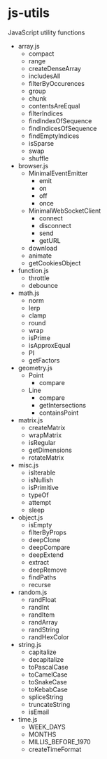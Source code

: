 # js-utils
JavaScript utility functions

- array.js
	- compact
	- range
	- createDenseArray
	- includesAll
	- filterByOccurences
	- group
	- chunk
	- contentsAreEqual
	- filterIndices
	- findIndexOfSequence
	- findIndicesOfSequence
	- findEmptyIndices
	- isSparse
	- swap
	- shuffle
- browser.js
	- MinimalEventEmitter
		- emit
		- on
		- off
		- once
	- MinimalWebSocketClient
		- connect
		- disconnect
		- send
		- getURL
	- download
	- animate
	- getCookiesObject
- function.js
	- throttle
	- debounce
- math.js
	- norm
	- lerp
	- clamp
	- round
	- wrap
	- isPrime
	- isApproxEqual
	- PI
	- getFactors
- geometry.js
	- Point
		- compare
	- Line
		- compare
		- getIntersections
		- containsPoint
- matrix.js
	- createMatrix
	- wrapMatrix
	- isRegular
	- getDimensions
	- rotateMatrix
- misc.js
	- isIterable
	- isNullish
	- isPrimitive
	- typeOf
	- attempt
	- sleep
- object.js
	- isEmpty
	- filterByProps
	- deepClone
	- deepCompare
	- deepExtend
	- extract
	- deepRemove
	- findPaths
	- recurse
- random.js
	- randFloat
	- randInt
	- randItem
	- randArray
	- randString
	- randHexColor
- string.js
	- capitalize
	- decapitalize
	- toPascalCase
	- toCamelCase
	- toSnakeCase
	- toKebabCase
	- spliceString
	- truncateString
	- isEmail
- time.js
	- WEEK_DAYS
	- MONTHS
	- MILLIS_BEFORE_1970
	- createTimeFormat	
